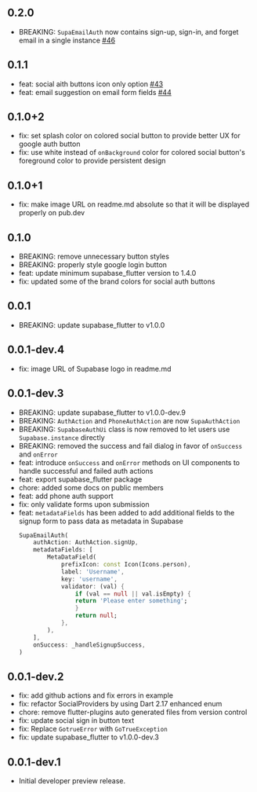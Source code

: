## 0.2.0

- BREAKING: `SupaEmailAuth` now contains sign-up, sign-in, and forget email in a single instance [#46](https://github.com/supabase-community/flutter-auth-ui/pull/46)

## 0.1.1

- feat: social aith buttons icon only option [#43](https://github.com/supabase-community/flutter-auth-ui/pull/43)
- feat: email suggestion on email form fields [#44](https://github.com/supabase-community/flutter-auth-ui/pull/44)

## 0.1.0+2

- fix: set splash color on colored social button to provide better UX for google auth button
- fix: use white instead of `onBackground` color for colored social button's foreground color to provide persistent design

## 0.1.0+1

- fix: make image URL on readme.md absolute so that it will be displayed properly on pub.dev

## 0.1.0

- BREAKING: remove unnecessary button styles
- BREAKING: properly style google login button
- feat: update minimum supabase_flutter version to 1.4.0
- fix: updated some of the brand colors for social auth buttons

## 0.0.1

- BREAKING: update supabase_flutter to v1.0.0

## 0.0.1-dev.4

- fix: image URL of Supabase logo in readme.md

## 0.0.1-dev.3

- BREAKING: update supabase_flutter to v1.0.0-dev.9
- BREAKING: `AuthAction` and `PhoneAuthAction` are now `SupaAuthAction`
- BREAKING: `SupabaseAuthUi` class is now removed to let users use `Supabase.instance` directly
- BREAKING: removed the success and fail dialog in favor of `onSuccess` and `onError`
- feat: introduce `onSuccess` and `onError` methods on UI components to handle successful and failed auth actions
- feat: export supabase_flutter package
- chore: added some docs on public members
- feat: add phone auth support
- fix: only validate forms upon submission
- feat: `metadataFields` has been added to add additional fields to the signup form to pass data as metadata in Supabase
    ```dart
    SupaEmailAuth(
        authAction: AuthAction.signUp,
        metadataFields: [
            MetaDataField(
                prefixIcon: const Icon(Icons.person),
                label: 'Username',
                key: 'username',
                validator: (val) {
                    if (val == null || val.isEmpty) {
                    return 'Please enter something';
                    }
                    return null;
                },
            ),
        ],
        onSuccess: _handleSignupSuccess,
    )
    ```

## 0.0.1-dev.2

- fix: add github actions and fix errors in example
- fix: refactor SocialProviders by using Dart 2.17 enhanced enum
- chore: remove flutter-plugins auto generated files from version control
- fix: update social sign in button text
- fix: Replace `GotrueError` with `GoTrueException`
- fix: update supabase_flutter to v1.0.0-dev.3

## 0.0.1-dev.1

- Initial developer preview release. 
